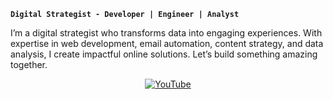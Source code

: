 **`Digital Strategist - Developer | Engineer | Analyst`** 

I’m a digital strategist who transforms data into engaging experiences. With expertise in web development, email automation, content strategy, and data analysis, I create impactful online solutions. Let’s build something amazing together.

<p align="center">
    <a href="https://www.youtube.com/@chrisnortonjr?sub_confirmation=1" target="_blank">
    <img alt="YouTube" src="https://custom-icon-badges.demolab.com/youtube/channel/subscribers/UC2WHjPDvbE60328n17ZGcfg?color=%23E05D44&label=SUBSCRIBE&logo=video&logoColor=white&style=for-the-badge&labelColor=CE4630"/></a>
</p>
<!--
**nortoncj/nortoncj** is a ✨ _special_ ✨ repository because its `README.md` (this file) appears on your GitHub profile.

Here are some ideas to get you started:

- 🔭 I’m currently working on ...
- 🌱 I’m currently learning ...
- 👯 I’m looking to collaborate on ...
- 🤔 I’m looking for help with ...
- 💬 Ask me about ...
- 📫 How to reach me: ...
- 😄 Pronouns: ...
- ⚡ Fun fact: ...
-->
